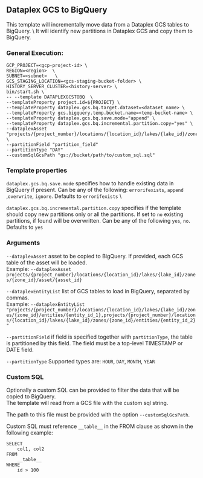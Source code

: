 ## Dataplex GCS to BigQuery

This template will incrementally move data from a Dataplex GCS tables to BigQuery. \ 
It will identify new partitions in Dataplex GCS and copy them to BigQuery.

### General Execution:

```
GCP_PROJECT=<gcp-project-id> \
REGION=<region>  \
SUBNET=<subnet>   \
GCS_STAGING_LOCATION=<gcs-staging-bucket-folder> \
HISTORY_SERVER_CLUSTER=<history-server> \
bin/start.sh \
-- --template DATAPLEXGCSTOBQ  \
--templateProperty project.id=${PROJECT} \
--templateProperty dataplex.gcs.bq.target.dataset=<dataset_name> \
--templateProperty gcs.bigquery.temp.bucket.name=<temp-bucket-name> \
--templateProperty dataplex.gcs.bq.save.mode="append" \
--templateProperty dataplex.gcs.bq.incremental.partition.copy="yes" \
--dataplexAsset "projects/{project_number}/locations/{location_id}/lakes/{lake_id}/zones/{zone_id}/asset/{asset_id}" \
--partitionField "partition_field"
--partitionType "DAY"
--customSqlGcsPath "gs://bucket/path/to/custom_sql.sql" 
```

### Template properties
`dataplex.gcs.bq.save.mode` specifies how to handle existing data in BigQuery if present. 
Can be any of the following: `errorifexists`, `append` ,`overwrite`, `ignore`. Defaults to `errorifexists` \

`dataplex.gcs.bq.incremental.partition.copy` specifies if the template should copy new partitions only or all the partitions. 
If set to `no` existing partitions, if found will be overwritten. Can be any of the following `yes`, `no`. Defaults to `yes`


### Arguments
`--dataplexAsset` asset to be copied to BigQuery. If provided, each GCS table of the asset will be loaded. \
Example: `--dataplexAsset projects/{project_number}/locations/{location_id}/lakes/{lake_id}/zones/{zone_id}/asset/{asset_id}`

`--dataplexEntityList` list of GCS tables to load in BigQuery, separated by commas. \
Example: `--dataplexEntityList "projects/{project_number}/locations/{location_id}/lakes/{lake_id}/zones/{zone_id}/entities/{entity_id_1},projects/{project_number}/locations/{location_id}/lakes/{lake_id}/zones/{zone_id}/entities/{entity_id_2}"`

`--partitionField` if field is specified together with `partitionType`, the table is partitioned by this field. The field must be a top-level TIMESTAMP or DATE field.

`--partitionType` Supported types are: `HOUR`, `DAY`, `MONTH`, `YEAR`

### Custom SQL 

Optionally a custom SQL can be provided to filter the data that will be copied to BigQuery. \
The template will read from a GCS file with the custom sql string.

The path to this file must be provided with the option `--customSqlGcsPath`. 

Custom SQL must reference `__table__` in the FROM clause as shown in the following example:

```
SELECT 
    col1, col2
FROM
    __table__
WHERE 
    id > 100
```